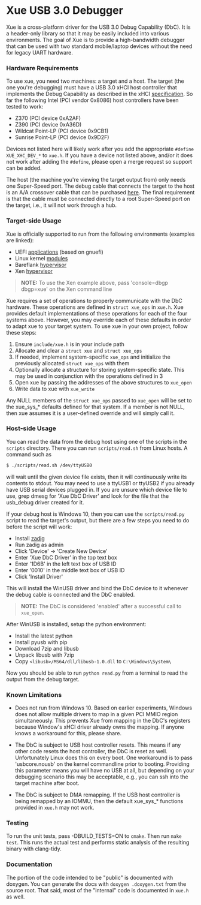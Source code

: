 # Xue USB 3.0 Debugger

Xue is a cross-platform driver for the USB 3.0 Debug Capability (DbC). It is a
header-only library so that it may be easily included into various
environments. The goal of Xue is to provide a high-bandwidth debugger that can
be used with two standard mobile/laptop devices without the need for legacy
UART hardware.

### Hardware Requirements

To use xue, you need two machines: a target and a host. The target (the one
you're debugging) must have a USB 3.0 xHCI host controller that
implements the Debug Capability as described in the xHCI
[specification](https://www.intel.com/content/dam/www/public/us/en/documents/technical-specifications/extensible-host-controler-interface-usb-xhci.pdf).
So far the following Intel (PCI vendor 0x8086) host controllers have been
tested to work:

  - Z370 (PCI device 0xA2AF)
  - Z390 (PCI device 0xA36D)
  - Wildcat Point-LP (PCI device 0x9CB1)
  - Sunrise Point-LP (PCI device 0x9D2F)

Devices not listed here will likely work after you add the appropriate `#define
XUE_XHC_DEV_*` to `xue.h`. If you have a device not listed above, and/or it
does not work after adding the `#define`, please open a merge request so
support can be added.

The host (the machine you're viewing the target output from) only needs one
Super-Speed port. The debug cable that connects the target to the host is an
A/A crossover cable that can be purchased
[here](https://www.datapro.net/products/usb-3-0-super-speed-a-a-debugging-cable.html).
The final requirement is that the cable must be connected directly to a root
Super-Speed port on the target, i.e., it will not work through a hub.

### Target-side Usage

Xue is officially supported to run from the following environments (examples are linked):

  - UEFI [applications](https://github.com/connojd/hypervisor/blob/xue/bfdriver/src/platform/efi/entry.c#L267) (based on gnuefi)
  - Linux kernel [modules](https://github.com/connojd/hypervisor/blob/xue/bfdriver/src/platform/linux/entry.c#L530)
  - Bareflank [hypervisor](https://github.com/connojd/hypervisor/blob/xue/bfvmm/src/debug/unistd.cpp#L53)
  - Xen [hypervisor](https://github.com/connojd/xen/blob/xue/xen/drivers/char/xue.c#L147)

> **NOTE:** To use the Xen example above, pass 'console=dbgp dbgp=xue' on the Xen command line

Xue requires a set of operations to properly communicate with the DbC hardware.
These operations are defined in `struct xue_ops` in `xue.h`. Xue provides default
implementations of these operations for each of the four systems above. However,
you may override each of these defaults in order to adapt xue to your target system. To use xue in your own project, follow these steps:

  1. Ensure `include/xue.h` is in your include path
  2. Allocate and clear a `struct xue` and `struct xue_ops`
  3. If needed, implement system-specific `xue_ops` and initialize the previously allocated `struct xue_ops` with them
  4. Optionally allocate a structure for storing system-specific state. This may be used in conjunction with the operations defined in 3
  5. Open xue by passing the addresses of the above structures to `xue_open`
  6. Write data to xue with `xue_write`

Any NULL members of the `struct xue_ops` passed to `xue_open` will be set
to the xue_sys_* defaults defined for that system. If a member is not NULL,
then xue assumes it is a user-defined override and will simply call it.

### Host-side Usage

You can read the data from the debug host using one of the scripts in the
`scripts` directory. There you can run `scripts/read.sh` from Linux
hosts. A command such as

```bash
$ ./scripts/read.sh /dev/ttyUSB0
```

will wait until the given device file exists, then it will continuously write
its contents to stdout. You may need to use a ttyUSB1 or ttyUSB2 if you already
have USB serial devices plugged in. If you are unsure which device file to use,
grep dmesg for 'Xue DbC Driver' and look for the file that the usb_debug
driver created for it.

If your debug host is Windows 10, then you can use the `scripts/read.py` script
to read the target's output, but there are a few steps you need to do before
the script will work:
  - Install [zadig](https://zadig.akeo.ie)
  - Run zadig as admin
  - Click 'Device' -> 'Create New Device'
  - Enter 'Xue DbC Driver' in the top text box
  - Enter '1D6B' in the left text box of USB ID
  - Enter '0010' in the middle text box of USB ID
  - Click 'Install Driver'

This will install the WinUSB driver and bind the DbC device to it whenever
the debug cable is connected and the DbC enabled.

> **NOTE:** The DbC is considered 'enabled' after a successful call to `xue_open`.

After WinUSB is installed, setup the python environment:
  - Install the latest python
  - Install pyusb with pip
  - Download 7zip and libusb
  - Unpack libusb with 7zip
  - Copy `<libusb>/MS64/dll/libusb-1.0.dll` to `C:\Windows\System\`

Now you should be able to run `python read.py` from a terminal to read the
output from the debug target.

### Known Limitations

  - Does not run from Windows 10. Based on earlier experiments, Windows
    does not allow multiple drivers to map in a given PCI MMIO region
    simultaneously. This prevents Xue from mapping in the DbC's registers
    because Window's xHCI driver already owns the mapping. If anyone
    knows a workaround for this, please share.

  - The DbC is subject to USB host controller resets. This means if any other
    code resets the host controller, the DbC is reset as well. Unfortunately
    Linux does this on every boot. One workaround is to pass 'usbcore.nousb'
    on the kernel commandline prior to booting. Providing this parameter means
    you will have no USB at all, but depending on your debugging scenario this
    may be acceptable, e.g., you can ssh into the target machine after boot.

  - The DbC is subject to DMA remapping. If the USB host controller is being
    remapped by an IOMMU, then the default xue_sys_* functions provided in
    `xue.h` may not work.

### Testing

To run the unit tests, pass -DBUILD_TESTS=ON to `cmake`. Then run `make test`.
This runs the actual test and performs static analysis of the resulting binary
with clang-tidy.

### Documentation

The portion of the code intended to be "public" is documented with doxygen.
You can generate the docs with `doxygen .doxygen.txt` from the source root.
That said, most of the "internal" code is documented in `xue.h` as well.
